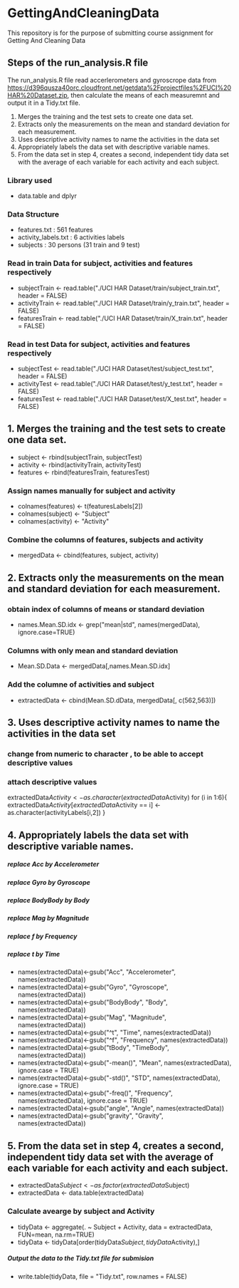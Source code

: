 # GettingAndCleaningData
This repository is for the purpose of submitting course assignment for Getting And Cleaning Data


## Steps of the run_analysis.R file
The run_analysis.R file read accerlerometers and gyroscrope data from https://d396qusza40orc.cloudfront.net/getdata%2Fprojectfiles%2FUCI%20HAR%20Dataset.zip, then calculate the means of each measuremnt and output it in a Tidy.txt file. 


1. Merges the training and the test sets to create one data set.
2. Extracts only the measurements on the mean and standard deviation for each measurement. 
3. Uses descriptive activity names to name the activities in the data set
4. Appropriately labels the data set with descriptive variable names. 
5. From the data set in step 4, creates a second, independent tidy data set with the average of each variable for each activity and each subject.


### Library used
* data.table and dplyr 

### Data Structure
* features.txt : 561 features
* activity_labels.txt : 6 activities labels
* subjects : 30 persons (31 train and 9 test)


### Read in train Data for subject, activities and features respectively
* subjectTrain  <- read.table("./UCI HAR Dataset/train/subject_train.txt", header = FALSE)
* activityTrain <- read.table("./UCI HAR Dataset/train/y_train.txt", header = FALSE)
* featuresTrain <- read.table("./UCI HAR Dataset/train/X_train.txt", header = FALSE) 


### Read in test Data for subject, activities and features respectively
* subjectTest  <- read.table("./UCI HAR Dataset/test/subject_test.txt", header = FALSE)
* activityTest <- read.table("./UCI HAR Dataset/test/y_test.txt", header = FALSE)
* featuresTest <- read.table("./UCI HAR Dataset/test/X_test.txt", header = FALSE) 



## 1. Merges the training and the test sets to create one data set.
* subject  <- rbind(subjectTrain,  subjectTest)       
* activity <- rbind(activityTrain, activityTest)      
* features <- rbind(featuresTrain, featuresTest) 
 

### Assign names manually for subject and activity
* colnames(features) <- t(featuresLabels[2])
* colnames(subject) <- "Subject" 
* colnames(activity) <- "Activity" 

### Combine the columns of features, subjects and activity
* mergedData <- cbind(features, subject, activity) 


## 2. Extracts only the measurements on the mean and standard deviation for each measurement. 
### obtain index of columns of means or standard deviation
* names.Mean.SD.idx <- grep("mean|std", names(mergedData), ignore.case=TRUE)

### Columns with only mean and standard deviation  
* Mean.SD.Data <- mergedData[,names.Mean.SD.idx]     

### Add the columne of activities and subject
* extractedData <- cbind(Mean.SD.dData, mergedData[, c(562,563)])   


## 3. Uses descriptive activity names to name the activities in the data set
### change from numeric to character , to be able to accept descriptive values
### attach descriptive values
extractedData$Activity <- as.character(extractedData$Activity)
for (i in 1:6){
        extractedData$Activity[extractedData$Activity == i] <- as.character(activityLabels[i,2])
}




## 4. Appropriately labels the data set with descriptive variable names.
##### replace Acc by Accelerometer
##### replace Gyro by Gyroscope
##### replace BodyBody by Body
##### replace Mag by Magnitude
##### replace f by Frequency
##### replace t by Time
* names(extractedData)<-gsub("Acc", "Accelerometer", names(extractedData))
* names(extractedData)<-gsub("Gyro", "Gyroscope", names(extractedData))
* names(extractedData)<-gsub("BodyBody", "Body", names(extractedData))
* names(extractedData)<-gsub("Mag", "Magnitude", names(extractedData))
* names(extractedData)<-gsub("^t", "Time", names(extractedData))
* names(extractedData)<-gsub("^f", "Frequency", names(extractedData))
* names(extractedData)<-gsub("tBody", "TimeBody", names(extractedData))
* names(extractedData)<-gsub("-mean()", "Mean", names(extractedData), ignore.case = TRUE)
* names(extractedData)<-gsub("-std()", "STD", names(extractedData), ignore.case = TRUE)
* names(extractedData)<-gsub("-freq()", "Frequency", names(extractedData), ignore.case = TRUE)
* names(extractedData)<-gsub("angle", "Angle", names(extractedData))
* names(extractedData)<-gsub("gravity", "Gravity", names(extractedData))



## 5. From the data set in step 4, creates a second, independent tidy data set with the average of each variable for each activity and each subject.
* extractedData$Subject <- as.factor(extractedData$Subject)
* extractedData <- data.table(extractedData)


###  Calculate avearge by subject and Activity
* tidyData <- aggregate(. ~ Subject + Activity, data = extractedData, FUN=mean, na.rm=TRUE)
* tidyData <- tidyData[order(tidyData$Subject,tidyData$Activity),]

##### Output the data to the Tidy.txt file for submision
* write.table(tidyData, file = "Tidy.txt", row.names = FALSE)  
